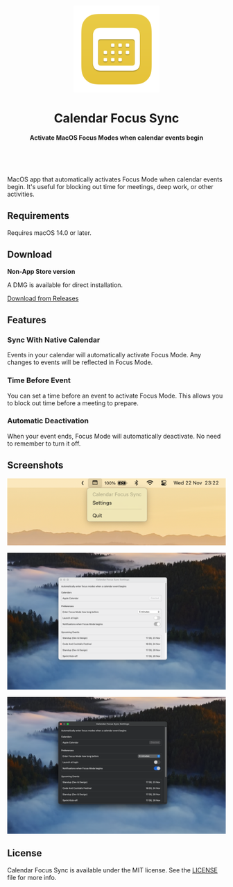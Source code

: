 <div align="center">
	<img src="Calendar Focus Sync/Assets.xcassets/AppIcon.appiconset/256x256@2x.png" width="200" height="200">
	<h1>Calendar Focus Sync</h1>
	<p>
		<b>Activate MacOS Focus Modes when calendar events begin</b>
	</p>
	<br>
	<br>
	<br>
</div>

MacOS app that automatically activates Focus Mode when calendar events begin. It's useful for blocking out time for meetings, deep work, or other activities.

<!-- [![](https://tools.applemediaservices.com/api/badges/download-on-the-mac-app-store/black/en-us?size=250x83&releaseDate=1615852800)](https://apps.apple.com/app/)
-->

## Requirements

Requires macOS 14.0 or later.

## Download

**Non-App Store version**

A DMG is available for direct installation.

[Download from Releases](https://github.com/a11rew/calendar-focus-sync/releases)

## Features

### Sync With Native Calendar

Events in your calendar will automatically activate Focus Mode. Any changes to events will be reflected in Focus Mode.

### Time Before Event

You can set a time before an event to activate Focus Mode. This allows you to block out time before a meeting to prepare.

### Automatic Deactivation

When your event ends, Focus Mode will automatically deactivate. No need to remember to turn it off.

## Screenshots

![Menu Bar Item](<Calendar Focus Sync/Assets.xcassets/Screenshots/menu-bar.png>)

![Settings Screen](<Calendar Focus Sync/Assets.xcassets/Screenshots/promo-light.png>)

![Settings Screen In Dark Mode](<Calendar Focus Sync/Assets.xcassets/Screenshots/promo-dark.png>)

## License

Calendar Focus Sync is available under the MIT license. See the [LICENSE](LICENSE) file for more info.
